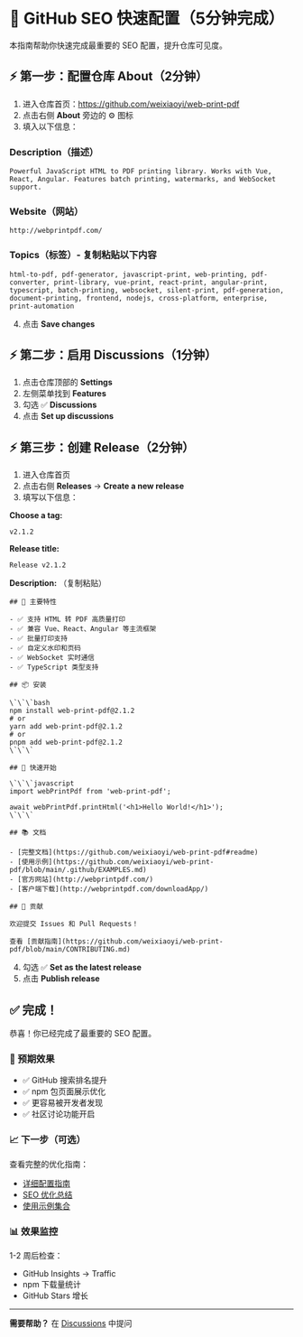 # 🚀 GitHub SEO 快速配置（5分钟完成）

本指南帮助你快速完成最重要的 SEO 配置，提升仓库可见度。

## ⚡ 第一步：配置仓库 About（2分钟）

1. 进入仓库首页：https://github.com/weixiaoyi/web-print-pdf
2. 点击右侧 **About** 旁边的 ⚙️ 图标
3. 填入以下信息：

### Description（描述）
```
Powerful JavaScript HTML to PDF printing library. Works with Vue, React, Angular. Features batch printing, watermarks, and WebSocket support.
```

### Website（网站）
```
http://webprintpdf.com/
```

### Topics（标签）- 复制粘贴以下内容
```
html-to-pdf, pdf-generator, javascript-print, web-printing, pdf-converter, print-library, vue-print, react-print, angular-print, typescript, batch-printing, websocket, silent-print, pdf-generation, document-printing, frontend, nodejs, cross-platform, enterprise, print-automation
```

4. 点击 **Save changes**

## ⚡ 第二步：启用 Discussions（1分钟）

1. 点击仓库顶部的 **Settings**
2. 左侧菜单找到 **Features**
3. 勾选 ✅ **Discussions**
4. 点击 **Set up discussions**

## ⚡ 第三步：创建 Release（2分钟）

1. 进入仓库首页
2. 点击右侧 **Releases** → **Create a new release**
3. 填写以下信息：

**Choose a tag:**
```
v2.1.2
```

**Release title:**
```
Release v2.1.2
```

**Description:** （复制粘贴）
```
## 🎉 主要特性

- ✅ 支持 HTML 转 PDF 高质量打印
- ✅ 兼容 Vue、React、Angular 等主流框架
- ✅ 批量打印支持
- ✅ 自定义水印和页码
- ✅ WebSocket 实时通信
- ✅ TypeScript 类型支持

## 📦 安装

\`\`\`bash
npm install web-print-pdf@2.1.2
# or
yarn add web-print-pdf@2.1.2
# or
pnpm add web-print-pdf@2.1.2
\`\`\`

## 🚀 快速开始

\`\`\`javascript
import webPrintPdf from 'web-print-pdf';

await webPrintPdf.printHtml('<h1>Hello World!</h1>');
\`\`\`

## 📚 文档

- [完整文档](https://github.com/weixiaoyi/web-print-pdf#readme)
- [使用示例](https://github.com/weixiaoyi/web-print-pdf/blob/main/.github/EXAMPLES.md)
- [官方网站](http://webprintpdf.com/)
- [客户端下载](http://webprintpdf.com/downloadApp/)

## 🤝 贡献

欢迎提交 Issues 和 Pull Requests！

查看 [贡献指南](https://github.com/weixiaoyi/web-print-pdf/blob/main/CONTRIBUTING.md)
```

4. 勾选 ✅ **Set as the latest release**
5. 点击 **Publish release**

## ✅ 完成！

恭喜！你已经完成了最重要的 SEO 配置。

### 🎯 预期效果

- ✅ GitHub 搜索排名提升
- ✅ npm 包页面展示优化
- ✅ 更容易被开发者发现
- ✅ 社区讨论功能开启

### 📈 下一步（可选）

查看完整的优化指南：
- [详细配置指南](.github/REPOSITORY_SETUP.md)
- [SEO 优化总结](.github/SEO_IMPROVEMENTS.md)
- [使用示例集合](.github/EXAMPLES.md)

### 📊 效果监控

1-2 周后检查：
- GitHub Insights → Traffic
- npm 下载量统计
- GitHub Stars 增长

---

**需要帮助？** 在 [Discussions](https://github.com/weixiaoyi/web-print-pdf/discussions) 中提问

